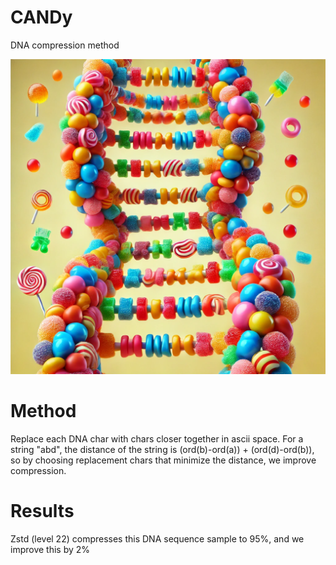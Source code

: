 # CANDy
DNA compression method

![CANDy](candy.webp)

# Method
Replace each DNA char with chars closer together in ascii space. For a string "abd", the distance of the string is (ord(b)-ord(a)) + (ord(d)-ord(b)), so by choosing replacement chars that minimize the distance, we improve compression.

# Results
Zstd (level 22) compresses this DNA sequence sample to 95%, and we improve this by 2%
